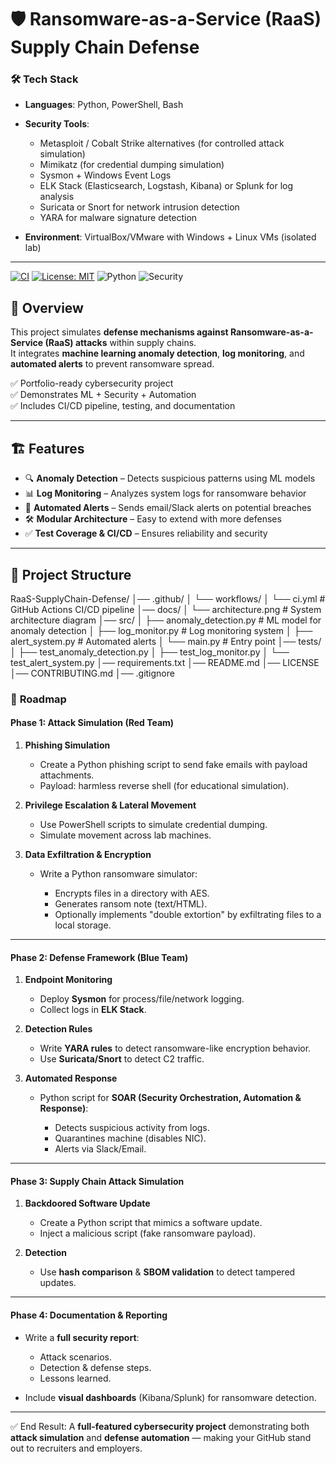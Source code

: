 # 🛡️ Ransomware-as-a-Service (RaaS) Supply Chain Defense

### 🛠 **Tech Stack**

* **Languages**: Python, PowerShell, Bash
* **Security Tools**:

  * Metasploit / Cobalt Strike alternatives (for controlled attack simulation)
  * Mimikatz (for credential dumping simulation)
  * Sysmon + Windows Event Logs
  * ELK Stack (Elasticsearch, Logstash, Kibana) or Splunk for log analysis
  * Suricata or Snort for network intrusion detection
  * YARA for malware signature detection
* **Environment**: VirtualBox/VMware with Windows + Linux VMs (isolated lab)

---

[![CI](https://github.com/your-username/RaaS-SupplyChain-Defense/actions/workflows/ci.yml/badge.svg)](https://github.com/your-username/RaaS-SupplyChain-Defense/actions)
[![License: MIT](https://img.shields.io/badge/License-MIT-blue.svg)](LICENSE)
![Python](https://img.shields.io/badge/Python-3.9+-yellow.svg)
![Security](https://img.shields.io/badge/Security-CyberDefense-red)

## 🚀 Overview
This project simulates **defense mechanisms against Ransomware-as-a-Service (RaaS) attacks** within supply chains.  
It integrates **machine learning anomaly detection**, **log monitoring**, and **automated alerts** to prevent ransomware spread.

✅ Portfolio-ready cybersecurity project  
✅ Demonstrates ML + Security + Automation  
✅ Includes CI/CD pipeline, testing, and documentation  

---

## 🏗️ Features
- 🔍 **Anomaly Detection** – Detects suspicious patterns using ML models
- 📊 **Log Monitoring** – Analyzes system logs for ransomware behavior
- 🚨 **Automated Alerts** – Sends email/Slack alerts on potential breaches
- 🛠️ **Modular Architecture** – Easy to extend with more defenses
- ✅ **Test Coverage & CI/CD** – Ensures reliability and security

---

## 📂 Project Structure

RaaS-SupplyChain-Defense/
│── .github/
│   └── workflows/
│       └── ci.yml              # GitHub Actions CI/CD pipeline
│── docs/
│   └── architecture.png        # System architecture diagram
│── src/
│   ├── anomaly_detection.py    # ML model for anomaly detection
│   ├── log_monitor.py          # Log monitoring system
│   ├── alert_system.py         # Automated alerts
│   └── main.py                 # Entry point
│── tests/
│   ├── test_anomaly_detection.py
│   ├── test_log_monitor.py
│   └── test_alert_system.py
│── requirements.txt
│── README.md
│── LICENSE
│── CONTRIBUTING.md
│── .gitignore


### 📌 **Roadmap**

#### **Phase 1: Attack Simulation (Red Team)**

1. **Phishing Simulation**

   * Create a Python phishing script to send fake emails with payload attachments.
   * Payload: harmless reverse shell (for educational simulation).

2. **Privilege Escalation & Lateral Movement**

   * Use PowerShell scripts to simulate credential dumping.
   * Simulate movement across lab machines.

3. **Data Exfiltration & Encryption**

   * Write a Python ransomware simulator:

     * Encrypts files in a directory with AES.
     * Generates ransom note (text/HTML).
     * Optionally implements "double extortion" by exfiltrating files to a local storage.

---

#### **Phase 2: Defense Framework (Blue Team)**

1. **Endpoint Monitoring**

   * Deploy **Sysmon** for process/file/network logging.
   * Collect logs in **ELK Stack**.

2. **Detection Rules**

   * Write **YARA rules** to detect ransomware-like encryption behavior.
   * Use **Suricata/Snort** to detect C2 traffic.

3. **Automated Response**

   * Python script for **SOAR (Security Orchestration, Automation & Response)**:

     * Detects suspicious activity from logs.
     * Quarantines machine (disables NIC).
     * Alerts via Slack/Email.

---

#### **Phase 3: Supply Chain Attack Simulation**

1. **Backdoored Software Update**

   * Create a Python script that mimics a software update.
   * Inject a malicious script (fake ransomware payload).

2. **Detection**

   * Use **hash comparison** & **SBOM validation** to detect tampered updates.

---

#### **Phase 4: Documentation & Reporting**

* Write a **full security report**:

  * Attack scenarios.
  * Detection & defense steps.
  * Lessons learned.
* Include **visual dashboards** (Kibana/Splunk) for ransomware detection.

---

✅ End Result:
A **full-featured cybersecurity project** demonstrating both **attack simulation** and **defense automation** — making your GitHub stand out to recruiters and employers.
